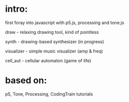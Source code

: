 # intro:

first foray into javascript with p5.js, processing and tone.js

draw - relaxing drawing tool, kind of pointless

synth - drawing-based synthesizer (in progress)

visualizer - simple music visualizer (amp & freq)

cell_aut - cellular automaton (game of life)

# based on:

p5, Tone, Processing, CodingTrain tutorials
